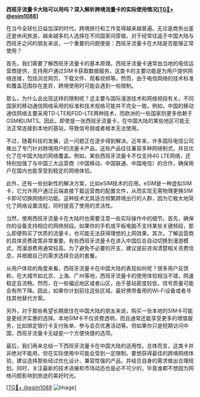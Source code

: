 **西班牙流量卡大陆可以用吗？深入解析跨境流量卡的实际使用情况[[TG💪+ @esim1088](https://t.me/s/esim1088)]**

在当今全球化日益加深的时代，跨境旅行和工作变得越来越普遍。无论是商务出差还是休闲旅游，越来越多的人选择在不同国家间穿梭。对于经常往返于中国大陆与西班牙之间的朋友来说，一个重要的问题便是：西班牙流量卡在大陆是否能够正常使用？

首先，我们需要了解西班牙流量卡的基本原理。西班牙流量卡通常由当地的电信运营商提供，支持用户通过SIM卡获取数据服务。这类卡的主要功能是为用户提供网络连接，包括浏览网页、下载文件、观看视频等。然而，由于电信网络的技术标准和覆盖范围存在差异，跨境使用时可能会遇到一些限制。

那么，为什么会出现这样的限制呢？这主要与国际漫游技术和网络频段有关。不同国家的移动通信网络采用的标准和技术规格可能并不完全一致。例如，中国的移动通信网络主要采用TD-LTE和FDD-LTE两种技术，而欧洲的一些国家则更多依赖于GSM和UMTS。因此，即使是一张西班牙流量卡，在中国大陆的某些地区可能无法正常连接到本地的基站，导致信号弱或者根本无法使用。

不过，随着科技的发展，这一问题正在逐步得到解决。近年来，许多国际电信公司推出了专门针对跨境用户的流量卡产品，这些产品往往兼容多种网络制式，并且优化了在中国大陆的网络覆盖。例如，某些西班牙流量卡不仅支持4G LTE网络，还特别加强了与中国三大运营商（中国移动、中国联通、中国电信）的合作，确保用户在国内也能享受到稳定的网络体验。

此外，还有一些创新性的解决方案，比如eSIM技术的应用。eSIM是一种虚拟SIM卡，它允许用户通过云端直接下载运营商的配置文件，从而实现无需物理更换SIM卡即可切换网络的功能。这种技术尤其适合频繁跨境出行的人群，因为它极大地简化了网络设置流程，同时提高了使用的灵活性。

当然，使用西班牙流量卡在大陆时也需要注意一些实际操作中的细节。首先，确保你的设备支持相应的网络频段。如果你的手机或平板电脑不支持某些关键频段，那么即便购买了优质的流量卡，也可能无法获得理想的上网效果。其次，了解运营商的具体资费政策非常重要。有些西班牙流量卡在进入中国后会自动切换到漫游模式，而漫游费用通常较高。为了避免不必要的开支，建议提前咨询清楚相关资费信息，并根据自己的需求选择合适的套餐。

从用户体验的角度来看，西班牙流量卡在中国大陆的表现如何呢？很多用户反馈称，在大城市如北京、上海、广州等地，西班牙流量卡的使用体验相当不错，网速稳定且流畅。然而，在一些偏远地区或者山区，由于基站密度较低，信号质量可能会有所下降。因此，如果你计划前往这些区域，最好携带备用的Wi-Fi设备或者寻找其他替代方案。

另外，对于那些希望长期居住在中国大陆的朋友来说，购买一张本地的SIM卡可能是更经济实惠的选择。本地SIM卡不仅资费透明，而且通常还能享受更多的增值服务，比如绑定银行卡支付账单、参与会员优惠活动等。但如果你只是短期访问中国，西班牙流量卡无疑是一个方便快捷的选项。

最后，我们再来总结一下西班牙流量卡在中国大陆的适用性。总体而言，这类卡并非绝对不能用，但在实际使用中可能会受到一定限制。要想获得最佳的跨境网络体验，建议选择那些经过优化设计、兼容性强的产品，并结合自身的需求做出合理规划。同时，关注最新的技术进展和市场动态也是必不可少的，毕竟谁都不想因为网络问题影响到旅途的美好时光。

[[TG💪+ @esim1088](https://t.me/s/esim1088) ![Image](https://i.postimg.cc/4NQfJmqS/Snipaste-2025-05-13-00-14-12.png)]